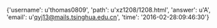 {'username': u'thomas0809', 'path': u'xz1208/1208.html', 'answer': u'A', 'email': u'qyj13@mails.tsinghua.edu.cn', 'time': '2016-02-28:09:46:30'}